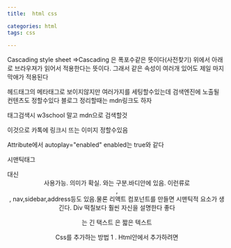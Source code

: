 ```yaml
---
title:  html css

categories: html 
tags: css
 
---
```


  
  
   
Cascading style sheet =>Cascading 은 폭포수같은 뜻이다(사전찾기) 위에서 아래로 브라우져가 읽어서 적용한다는 뜻이다. 그래서 같은 속성이 여러개 있어도 제일 마지막애가 적용된다  
  
헤드태그의 메타태그로 보이지않지만 여러가지를 세팅할수있는데 검색엔진에 노출될 컨텐츠도 정할수있다 블로그 정리할때는 mdn링크도 하자  
  
태그검색시 w3school 말고 mdn으로 검색할것  
  
  
  
<meta property="og:image" content="~~">  
  
이것으로 카톡에 링크시 뜨는 이미지 정할수있음  
  
  
Attribute에서 autoplay="enabled" enabled는 true와 같다  
  
  
시맨틱태그 <div id=header> 대신 <header> 사용가능. 의미가 확실. <head>와는 구분.바디안에 있음. 이런류로 <main>, <footer>, nav,sidebar,address등도 있음.물론 리액트 컴포넌트를 만들면 시맨틱적 요소가 생긴다. Div 떡칠보다 훨씬 자신을 설명한다 좋다  
  
<p>는 긴 택스트 <span>은 짧은 텍스트  
  
Css를 추가하는 방법 1 . Html안에서 추가하려면 <style>태그안에 css를 작성한다 internal cas 2. 외부 css를 link태그로 연결한다 external css  
  
태그는 block과 inline 두타입으로 나뉘는데 블록은 줄이 넘어가고 옆에 위치하지 않는다. Div나 p같은 박스들이 보통 블록이다  
\  
  
display 속성으로 블록 인라인 설정할수있는데 인라인은 width height등을 가질수옶다. 그래서 div를 inline으로 바꿔보면 사라진다  
  
  
Margin: 위 오 아 왼 시계방향  
  
  
  
Collapsing margin 정리  
  
  
  
마진은 보더의 바깥쪽 공간 패딩은 보더 안쪽이다 패딩에 의해 부모바깥으로 빠져나갈수도 이ㅛ다  
  
  
Css에서 * {속성} 이렇게하면 모든 태그에 적용  
  
인라인은 마진을 좌우로만 가질수이ㅛ다 패딩은 상하좌우가능  
  
  
Css 클래스 여러개 가능 class="abc def" 띄어쓰기로 여러개. 중복된 css코드 뽑아낼때 유용  
  
display: inline-block; 블록이면서 가로로 배열.하지만 비추. 걍 flex쓰자  
  
  
height:100vh; viewport height 화면 크기의 100배  
  
  
display:fixed;를 하면 스크롤해도 따라다닌다. 단 fixed가 아닐때 위치한 자리에 계속 있는다. 그리고 fixed에서 position을 변경하면 위치가 움직이는데 이 경우에 움직이는 녀석은 zlayer가 위로 올라온다. Fixed에서 top left등을 변경하면 화면상의 절대위치가 된다 relative에서 움직이면 처음위치에 대한 상대위치가 된다 absolute는 relative한 부모의 기준에서 움직이며 부모를 쭉타고가도 relative가 없으면(있으면 가장 먼저만나는거) body기준으로 움직인다. 요부분들 책으로 잘정리할것  
  
  
span:nth-child(3n+2){} 이런걸 pseudo selector라고 한다  
  
  
div p span {...} div안의 p안의 span에만 스타일 적용. 부모를 얼마든지 쓸수있다  
  
  
Combinator. div>span {...} div의 자손이 아닌 자식인 span에게 스타일 적용. p+span {...} p와 같은 위상의 바로뒤에있는형제에게 스타일 적용. 같은위상이되 안붙어있다면 p~span {...}  
  
  
Attribute selector. Input:required {...} Input[type="password"] {...} Input[placeholder~="name"] {...} 이거는 플레이스홀더중 name이 들어가는 애들(firstname이라덙) 이런류가 많으니 무언가 필요하다 싶으면 mdn을 찾아보자  
  
  
Css state=> active(클릭) hover focus(키보드클릭) 시 스타일  
  
  
  
  
focus-within은 자식이 포커스되었을때 부모가 바뀌는것. 폼이 있고 그안에 텍스트박스가 있을때라던지. 반대도 가능하다 form:hover input {…} 폼에 호버되면 인풋이 변한다. form:hover input:focus {…} 이거는 조건이 둘다 맞아야함  
  
  
수도 셀럭터는 더 있다 input::placeholder {…} 플레이스홀더 수정. 땡땡으로 여러개 있음 퍼스트 레터라던지  
  
  
Css custom property => css 변수  
  
  
Css transition. transition: 바꿀것(전부면 all, 예를들어 background-color) 5s(시간) ease; 이런식이고 transition은 요소에 넣어야하고 요소:hover 이런곳에는 넣지않도록 한다. 여러 요소를 바꿀거면 콤마로 연결한다  
  
  
Css Transformation으로 위치나 크기 회전등을 할수있다. Translate등으로 위치를 바꿔도 block의 박스정보는 바뀌지 않는다. 예를들어 옆에 박스가 밀린다거나하는 현상이 없으며 보여지는 픽셀만 달라지는 덧이다  
  
  
Css animation은 transition과 달리 이벤트 없이도 움직이는거고 쓰는법은 찾아보자  
  
Html 작성시 !를 치면 자동완성으로 기본폼을 작성할수있다  
  
  
Html에서 스크립트는 바디의 마지막에 넣도록 한다. 그래야 위에넣은것들이 변환이 되니까  
  
  
폰트패밀리 자동완성을 보면 쓸만한게 많음 애플꺼 이쁨 여러폰트가 있는데 앞에서부터 없으면 다음꺼 이런식으로 적용됨  
  
구글폰트에 쓸만한거 많음  
  
6.5 Statusbar css에서 후반부에 센터에 배치하는 css hack소개한다. 꼭 알아서 블로그에도 정리하자 포스트 상단 헤더 배치에서 고생했던거같은게 나온다  
  
  
  
#inputform input {…} 인풋폼클래스인 개체의 자식인 인풋에 적용  
  
  
Border-bottom 으로 아래만 선긋기  
  
  
input:not(h1) {…} 이런식으로 not을 이용해 예외를 깔끔히 처리. 문법은 다시 검색  
  
  
input[type="submit"] {….} 처럼 속성으로 구체화 가능  
  
  
form에서 action에 html파일 적으면 서밋때 이동하고 method는 겟이나 포스트이다  
  
  
https://m.blog.naver.com/byk5913/221697651280  
![]({{ site.url }}{{ site.baseurl }}/assets/images/2021-06-26-html css/dthumb-phinf.pstatic.net.jpg)이미지 썸네일 삭제  
  
**[ CSS Flex ] 7. order / flex-grow**  
Flex items를 위한 속성입니다.HTMLCSSHTMLCSS   
m.blog.naver.com  
  
  
   
